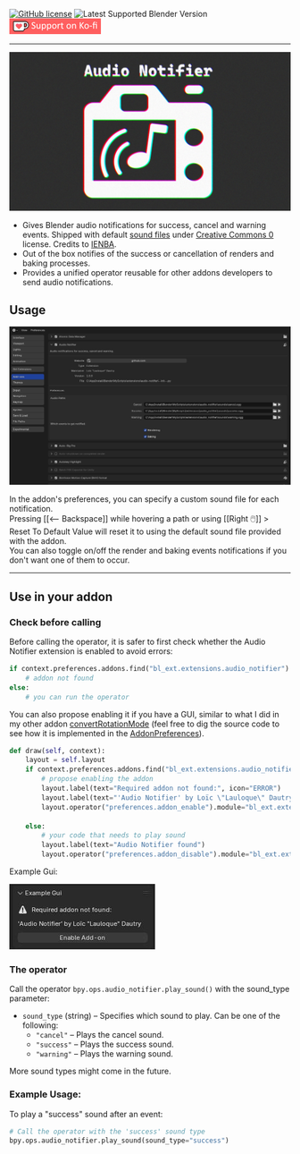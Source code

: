 [![GitHub license](https://img.shields.io/github/license/L0Lock/AudioNotifier?style=for-the-badge)](https://github.com/L0Lock/AudioNotifier/blob/master/LICENSE) ![Latest Supported Blender Version](https://img.shields.io/badge/Blender-v4.3.0-orange?style=for-the-badge&logo=blender) [![ko-fi](Prez/SupportOnKofi.jpg)](https://ko-fi.com/lauloque)

-----

![feature](Prez/feature.jpg)

- Gives Blender audio notifications for success, cancel and warning events. Shipped with default [sound files](https://freesound.org/s/762132/) under [Creative Commons 0](http://creativecommons.org/publicdomain/zero/1.0/) license. Credits to [IENBA](https://freesound.org/people/IENBA/).
- Out of the box notifies of the success or cancellation of renders and baking processes.
- Provides a unified operator reusable for other addons developers to send audio notifications.

## Usage

![prefs](Prez/prefs.jpg)

In the addon's preferences, you can specify a custom sound file for each notification.  
Pressing [[&#10229; Backspace]] while hovering a path or using [[Right 🖱️]] > Reset To Default Value will reset it to using the default sound file provided with the addon.  
You can also toggle on/off the render and baking events notifications if you don't want one of them to occur.

-----

## Use in your addon

### Check before calling

Before calling the operator, it is safer to first check whether  the Audio Notifier extension is enabled to avoid errors:

```python
if context.preferences.addons.find("bl_ext.extensions.audio_notifier") == -1:
    # addon not found
else:
    # you can run the operator
```

You can also propose enabling it if you have a GUI, similar to what I did in my other addon [convertRotationMode](https://github.com/L0Lock/convertRotationMode/tree/main?tab=readme-ov-file#not-so-simple-method) (feel free to dig the source code to see how it is implemented in the [AddonPreferences](https://github.com/L0Lock/convertRotationMode/blob/main/convert_Rotation_Mode/preferences.py)).

```python
def draw(self, context):
    layout = self.layout
    if context.preferences.addons.find("bl_ext.extensions.audio_notifier") == -1:
        # propose enabling the addon
        layout.label(text="Required addon not found:", icon="ERROR")
        layout.label(text="'Audio Notifier' by Loïc \"Lauloque\" Dautry")
        layout.operator("preferences.addon_enable").module="bl_ext.extensions.audio_notifier"

    else:
        # your code that needs to play sound
        layout.label(text="Audio Notifier found")
        layout.operator("preferences.addon_disable").module="bl_ext.extensions.audio_notifier"
```

Example Gui:

![Example GUI](Prez/example_gui.jpg)

### The operator

Call the operator `bpy.ops.audio_notifier.play_sound()` with the sound_type parameter:

- `sound_type` (string) – Specifies which sound to play. Can be one of the following:
  - `"cancel"` – Plays the cancel sound.
  - `"success"` – Plays the success sound.
  - `"warning"` – Plays the warning sound.

More sound types might come in the future.

### **Example Usage:**

To play a "success" sound after an event:

```python
# Call the operator with the 'success' sound type
bpy.ops.audio_notifier.play_sound(sound_type="success")
```